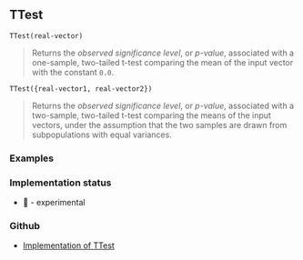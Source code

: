 ## TTest

```
TTest(real-vector)
```

> Returns the *observed significance level*, or *p-value*, associated with a one-sample, two-tailed t-test comparing the mean of the input vector with the constant <code>0.0</code>.

```
TTest({real-vector1, real-vector2})
```

> Returns the *observed significance level*, or *p-value*, associated with a two-sample, two-tailed t-test comparing the means of the input vectors, under the assumption that the two samples are drawn from subpopulations with equal variances.
 
### Examples









### Implementation status

* &#x1F9EA; - experimental

### Github

* [Implementation of TTest](https://github.com/axkr/symja_android_library/blob/master/symja_android_library/matheclipse-core/src/main/java/org/matheclipse/core/builtin/StatisticsFunctions.java#L7598) 
